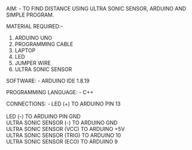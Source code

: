 AIM: - TO FIND DISTANCE USING ULTRA SONIC SENSOR, ARDUINO AND SIMPLE PROGRAM.
 
MATERIAL REQUIRED:-
1. ARDUINO UNO
2. PROGRAMMING CABLE
3. LAPTOP
4. LED 
5. JUMPER WIRE
6. ULTRA SONIC SENSOR
   
SOFTWARE: - ARDUINO IDE 1.8.19

PROGRAMMING LANGUAGE: - C++

CONNECTIONS: - LED (+) TO ARDUINO PIN 13<br>	
                                 LED (-) TO ARDUINO PIN GND<br>
   ULTRA SONIC SENSOR (-) TO ARDUINO GND<br>
   ULTRA SONIC SENSOR (VCC) TO ARDUINO +5V<br>
   ULTRA SONIC SENSOR (TRIG) TO ARDUINO 10<br>
   ULTRA SONIC SENSOR (ECO) TO ARDUINO 9
